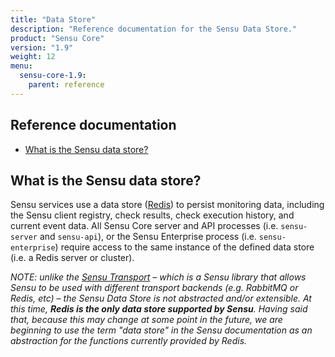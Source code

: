 ```yaml
---
title: "Data Store"
description: "Reference documentation for the Sensu Data Store."
product: "Sensu Core"
version: "1.9"
weight: 12
menu:
  sensu-core-1.9:
    parent: reference
---
```


## Reference documentation

- [What is the Sensu data store?](#what-is-the-sensu-data-store)

## What is the Sensu data store?

Sensu services use a data store ([Redis][1]) to persist monitoring data,
including the Sensu client registry, check results, check execution history, and
current event data. All Sensu Core server and API processes (i.e. `sensu-server`
and `sensu-api`), or the Sensu Enterprise process (i.e. `sensu-enterprise`)
require access to the same instance of the defined data store (i.e. a Redis
server or cluster).

_NOTE: unlike the [Sensu Transport][2] &ndash; which is a Sensu library
that allows Sensu to be used with different transport backends (e.g. RabbitMQ or
Redis, etc) &ndash; the Sensu Data Store is not abstracted and/or extensible. At
this time, **Redis is the only data store supported by Sensu**. Having said
that, because this may change at some point in the future, we are beginning to
use the term "data store" in the Sensu documentation as an abstraction for the
functions currently provided by Redis._


[1]:  ../redis
[2]:  ../transport
